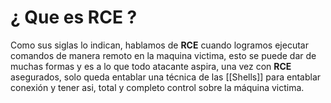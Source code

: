 # ¿ Que es **RCE** ?

Como sus siglas lo indican, hablamos de **RCE** cuando logramos ejecutar comandos de manera remoto en la maquina victima, esto se puede dar de muchas formas y es a lo que todo atacante aspira, una vez con **RCE** asegurados, solo queda entablar una técnica de las [[Shells]] para entablar conexión y tener asi, total y completo control sobre la máquina victima. 
